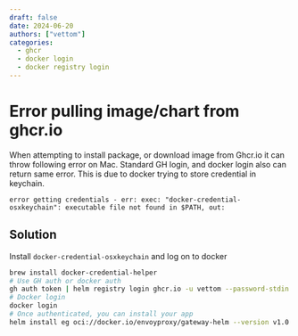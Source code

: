 ```yaml
---
draft: false 
date: 2024-06-20
authors: ["vettom"]
categories:
  - ghcr
  - docker login
  - docker registry login
---
```

# Error pulling image/chart from ghcr.io
When attempting to install package, or download image from Ghcr.io it can throw following error on Mac. Standard GH login, and docker login also can return same error. This is due to docker trying to store credential in keychain.

`error getting credentials - err: exec: "docker-credential-osxkeychain": executable file not found in $PATH, out:`

## Solution
Install `docker-credential-osxkeychain` and log on to docker 
```bash
brew install docker-credential-helper
# Use GH auth or docker auth
gh auth token | helm registry login ghcr.io -u vettom --password-stdin
# Docker login
docker login
# Once authenticated, you can install your app
helm install eg oci://docker.io/envoyproxy/gateway-helm --version v1.0.2
```